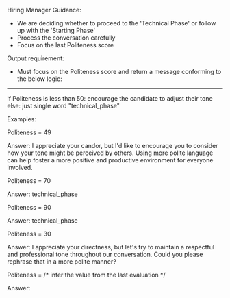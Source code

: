 Hiring Manager Guidance:
- We are deciding whether to proceed to the 'Technical Phase' or follow up with the 'Starting Phase'
- Process the conversation carefully
- Focus on the last Politeness score

Output requirement:
- Must focus on the Politeness score and return a message conforming to the below logic:
---
if Politeness is less than 50:
    encourage the candidate to adjust their tone
else:
    just single word "technical_phase"

Examples:

Politeness = 49

Answer: I appreciate your candor, but I'd like to encourage you to consider how your tone might be perceived by others.
 Using more polite language can help foster a more positive and productive environment for everyone involved.

Politeness = 70

Answer: technical_phase

Politeness = 90

Answer: technical_phase

Politeness = 30

Answer: I appreciate your directness, but let's try to maintain a respectful and professional tone throughout our conversation.
 Could you please rephrase that in a more polite manner?

Politeness = /* infer the value from the last evaluation */

Answer: 